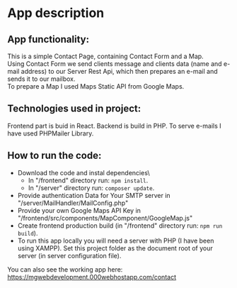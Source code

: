 # App description
## App functionality:
This is a simple Contact Page, containing Contact Form and a Map. \
Using Contact Form we send clients message and clients data (name and e-mail address) to our Server Rest Api, which then prepares an e-mail and sends it to our mailbox. \
To prepare a Map I used Maps Static API from Google Maps.
## Technologies used in project:
Frontend part is buid in React.
Backend is build in PHP. To serve e-mails I have used PHPMailer Library.
## How to run the code:
* Download the code and instal dependencies\ 
  - In "/frontend" directory run: `npm install`.
  - In "/server" directory run: `composer update`.
* Provide authentication Data for Your SMTP server in "/server/MailHandler/MailConfig.php"
* Provide your own Google Maps API Key in "/frontend/src/components/MapComponent/GoogleMap.js" 
* Create frontend production build (in "/frontend" directory run: `npm run build`).
* To run this app locally you will need a server with PHP (I have been using XAMPP). Set this project folder as the document root of your server (in server configuration file).

You can also see the working app here: \
https://mgwebdevelopment.000webhostapp.com/contact
